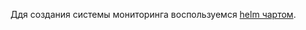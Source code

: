 Ддя создания системы мониторинга воспользуемся [helm чартом](https://github.com/prometheus-community/helm-charts/tree/main/charts/kube-prometheus-stack).